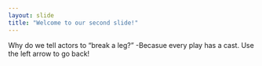 ```yaml
---
layout: slide
title: "Welcome to our second slide!"
---
```

Why do we tell actors to “break a leg?” -Becasue every play has a cast.
Use the left arrow to go back!
